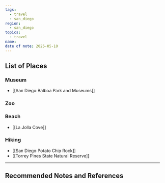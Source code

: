 ```yaml
---
tags:
  - travel
  - san_diego
region:
  - san_diego
topics:
  - travel
name: 
date of note: 2025-05-10
---
```


## List of Places

### Museum 

- [[San Diego Balboa Park and Museums]]

### Zoo


### Beach

- [[La Jolla Cove]]

### Hiking

- [[San Diego Potato Chip Rock]]
- [[Torrey Pines State Natural Reserve]]




-----------
##  Recommended Notes and References

